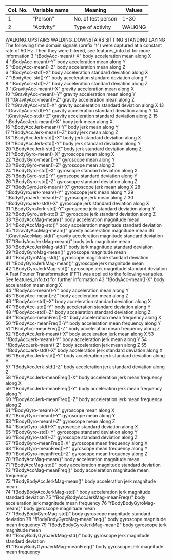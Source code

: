 


|  Col. No.   |	 Variable name  |	 Meaning 	|  Values  |
| ----------- | --------------- | --------- | -------- |
| 1	| "Person"         |  	No. of test person |	1-30 |
|2	|"Activity"      |                 	Type of activity|	WALKING|
WALKING_UPSTAIRS
WALDING_DOWNSTAIRS
SITTING
STANDING
LAYING
The following time domain signals (prefix "t") were captured at a constant rate of 50 Hz. Then they were filtered, see features_info.txt for more information
3	"tBodyAcc-mean()-X"              	body acceleration mean along X	
4	"tBodyAcc-mean()-Y"             	body acceleration mean along Y	
5	"tBodyAcc-mean()-Z"              	body acceleration mean along Z	
6	"tBodyAcc-std()-X"               	body acceleration standard deviation along X	
7	"tBodyAcc-std()-Y"               	body acceleration standard deviation along  Y	
8	"tBodyAcc-std()-Z"               	body acceleration standard deviation along Z	
9	"tGravityAcc-mean()-X"           	gravity acceleration mean along X	
10	"tGravityAcc-mean()-Y"           	gravity acceleration mean along Y	
11	"tGravityAcc-mean()-Z"           	gravity acceleration mean along Z	
12	"tGravityAcc-std()-X"           	gravity acceleration standard deviation along X	
13	"tGravityAcc-std()-Y"            	gravity acceleration standard deviation along Y	
14	"tGravityAcc-std()-Z"           	gravity acceleration standard deviation along Z	
15	"tBodyAccJerk-mean()-X"          	body jerk mean along X	
16	"tBodyAccJerk-mean()-Y"         	body jerk mean along Y	
17	"tBodyAccJerk-mean()-Z"          	body jerk mean along Z	
18	"tBodyAccJerk-std()-X"           	body jerk standard deviation along X	
19	"tBodyAccJerk-std()-Y"           	body jerk standard deviation along Y	
20	"tBodyAccJerk-std()-Z"           	body jerk standard deviation along Z	
21	"tBodyGyro-mean()-X"             	gyroscope mean along X	
22	"tBodyGyro-mean()-Y"             	gyroscope mean along Y	
23	"tBodyGyro-mean()-Z"             	gyroscope mean along Z	
24	"tBodyGyro-std()-X"             	gyroscope standard deviation along X	
25	"tBodyGyro-std()-Y"              	gyroscope standard deviation along Y	
26	"tBodyGyro-std()-Z"             	gyroscope standard deviation along Z	
27	"tBodyGyroJerk-mean()-X"         	gyroscope jerk mean along X	
28	"tBodyGyroJerk-mean()-Y"         	gyroscope jerk mean along Y	
29	"tBodyGyroJerk-mean()-Z"         	gyroscope jerk mean along Z	
30	"tBodyGyroJerk-std()-X"         	gyroscope jerk standard deviation along X	
31	"tBodyGyroJerk-std()-Y"          	gyroscope jerk standard deviation along Y	
32	"tBodyGyroJerk-std()-Z"         	gyroscope jerk standard deviation along Z	
33	"tBodyAccMag-mean()"             	body acceleration magnitude mean	
34	"tBodyAccMag-std()"             	body acceleration magnitude standard deviation	
35	"tGravityAccMag-mean()"      	gravity acceleration magnitude mean	
36	"tGravityAccMag-std()"           	gravity acceleration magnitude standard deviation	
37	"tBodyAccJerkMag-mean()"         	body jerk magnitude mean	
38	"tBodyAccJerkMag-std()"         	body jerk magnitude standard deviation	
39	"tBodyGyroMag-mean()"            	gyroscope magnitude mean	
40	"tBodyGyroMag-std()"             	gyroscope magnitude standard deviation	
41	"tBodyGyroJerkMag-mean()"        	gyroscope jerk magnitude mean	
42	"tBodyGyroJerkMag-std()"         	gyroscope jerk magnitude standard deviation	
A Fast Fourier Transformation (FFT) was applied to the following variables. See features_info.txt for further information
43	"fBodyAcc-mean()-X"              	body acceleration mean along X	
44	"fBodyAcc-mean()-Y"             	body acceleration mean along Y	
45	"fBodyAcc-mean()-Z"              	body acceleration mean along Z	
46	"fBodyAcc-std()-X"               	body acceleration standard deviation along X	
47	"fBodyAcc-std()-Y"               	body acceleration standard deviation along Y	
48	"fBodyAcc-std()-Z"               	body acceleration standard deviation along Z	
49	"fBodyAcc-meanFreq()-X"          	body acceleration mean frequency along X	
50	"fBodyAcc-meanFreq()-Y"         	body acceleration mean frequency along Y	
51	"fBodyAcc-meanFreq()-Z"          	body acceleration mean frequency along Z	
52	"fBodyAccJerk-mean()-X"         	body acceleration jerk mean along X	
53	"fBodyAccJerk-mean()-Y"          	body acceleration jerk mean along Y	
54	"fBodyAccJerk-mean()-Z"         	body acceleration jerk mean along Z	
55	"fBodyAccJerk-std()-X"           	body acceleration jerk standard deviation along X	
56	"fBodyAccJerk-std()-Y"           	body acceleration jerk standard deviation along Y	
57	"fBodyAccJerk-std()-Z"           	body acceleration jerk standard deviation along Z	
58	"fBodyAccJerk-meanFreq()-X"     	body acceleration jerk mean frequency along X	
59	"fBodyAccJerk-meanFreq()-Y"      	body acceleration jerk mean frequency along Y	
60	 "fBodyAccJerk-meanFreq()-Z"     	body acceleration jerk mean frequency along Z	
61	"fBodyGyro-mean()-X"             	gyroscope mean along X	
62	"fBodyGyro-mean()-Y"             	gyroscope mean along Y	
63	"fBodyGyro-mean()-Z"             	gyroscope mean along Z	
64	"fBodyGyro-std()-X"             	gyroscope standard deviation along X	
65	"fBodyGyro-std()-Y"              	gyroscope standard deviation along Y	
66	"fBodyGyro-std()-Z"             	gyroscope standard deviation along Z	
67	"fBodyGyro-meanFreq()-X"         	gyroscope mean frequency along X	
68	"fBodyGyro-meanFreq()-Y"         	gyroscope mean frequency along Y	
69	"fBodyGyro-meanFreq()-Z"         	gyroscope mean frequency along Z	
70	"fBodyAccMag-mean()"             	body acceleration magnitude mean	
71	"fBodyAccMag-std()"              	body acceleration magnitude standard deviation	
72	"fBodyAccMag-meanFreq()"         	body acceleration magnitude mean frequency	
73	"fBodyBodyAccJerkMag-mean()"     	body acceleration jerk magnitude mean	
74	"fBodyBodyAccJerkMag-std()"     	body acceleration jerk magnitude standard deviation	
75	"fBodyBodyAccJerkMag-meanFreq()" 	body acceleration jerk magnitude mean frequency	
76	"fBodyBodyGyroMag-mean()"       	body gyroscope magnitude mean	
77	"fBodyBodyGyroMag-std()"         	body gyroscope magnitude standard deviation	
78	"fBodyBodyGyroMag-meanFreq()"   	body gyroscope magnitude mean frequency	
79	"fBodyBodyGyroJerkMag-mean()"    	body gyroscope jerk magnitude mean	
80	"fBodyBodyGyroJerkMag-std()"     	body gyroscope jerk magnitude standard deviation	
81	"fBodyBodyGyroJerkMag-meanFreq()"	body gyroscope jerk magnitude mean frequency	
